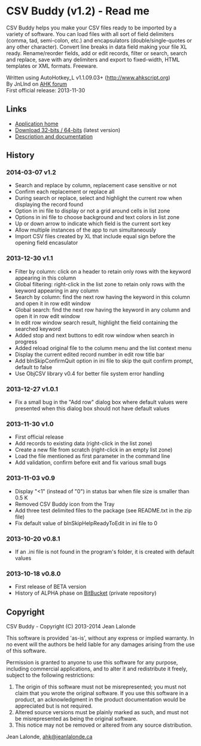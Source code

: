 ﻿
# CSV Buddy (v1.2) - Read me


CSV Buddy helps you make your CSV files ready to be imported by a variety of software. You can load files with all sort of field delimiters (comma, tad, semi-colon, etc.) and encapsulators (double/single-quotes or any other character). Convert line breaks in data field making your file XL ready. Rename/reorder fields, add or edit records, filter or search, search and replace, save with any delimiters and export to fixed-width, HTML templates or XML formats. Freeware.


Written using AutoHotkey_L v1.1.09.03+ (http://www.ahkscript.org)  
By JnLlnd on [AHK forum](http://www.ahkscript.org/boards/)  
First official release: 2013-11-30


## Links

* [Application home](http://code.jeanlalonde.ca/csvbuddy/)
* [Download 32-bits / 64-bits](http://code.jeanlalonde.ca/ahk/csvbuddy/csvbuddy.zip) (latest version)
* [Description and documentation](http://code.jeanlalonde.ca/ahk/csvbuddy/csvbuddy-doc.html)

## History


### 2014-03-07 v1.2

* Search and replace by column, replacement case sensitive or not
* Confirm each replacement or replace all
* During search or replace, select and highlight the current row when displaying the record found
* Option in ini file to display or not a grid around cells in list zone
* Options in ini file to choose background and text colors in list zone
* Up or down arrow to indicate which field is the current sort key
* Allow multiple instances of the app to run simultaneously
* Import CSV files created by XL that include equal sign before the opening field encasulator

### 2013-12-30 v1.1

* Filter by column: click on a header to retain only rows with the keyword appearing in this column
* Global filtering: right-click in the list zone to retain only rows with the keyword appearing in any column
* Search by column: find the next row having the keyword in this column and open it in row edit window
* Global search: find the next row having the keyword in any column and open it in row edit window
* In edit row window search result, highlight the field containing the searched keyword
* Added stop and next buttons to edit row window when search in progress
* Added reload original file to the column menu and the list context menu
* Display the current edited record number in edit row title bar
* Add blnSkipConfirmQuit option in ini file to skip the quit confirm prompt, default to false
* Use ObjCSV library v0.4 for better file system error handling

### 2013-12-27 v1.0.1

* Fix a small bug in the "Add row" dialog box where default values were presented when this dialog box should not have default values

### 2013-11-30 v1.0

* First official release
* Add records to existing data (right-click in the list zone)
* Create a new file from scratch (right-click in an empty list zone)
* Load the file mentioned as first parameter in the command line
* Add validation, confirm before exit and fix various small bugs

### 2013-11-03 v0.9

* Display "<1" (instead of "0") in status bar when file size is smaller than 0.5 K
* Removed CSV Buddy icon from the Tray
* Add three test delimited files to the package (see README.txt in the zip file)
* Fix default value of blnSkipHelpReadyToEdit in ini file to 0

### 2013-10-20 v0.8.1

* If an .ini file is not found in the program's folder, it is created with default values

### 2013-10-18 v0.8.0

* First release of BETA version
* History of ALPHA phase on [BitBucket](https://bitbucket.org/JnLlnd/csvbuddy/) (private repository)

## <a name="copyright"></a>Copyright


CSV Buddy - Copyright (C) 2013-2014  Jean Lalonde  
  
This software is provided 'as-is', without any express or implied warranty.  In no event will the authors be held liable for any damages arising from the use of this software.  
  
Permission is granted to anyone to use this software for any purpose,  including commercial applications, and to alter it and redistribute it freely, subject to the following restrictions:  
  
1. The origin of this software must not be misrepresented; you must not claim that you wrote the original software. If you use this software in a product, an acknowledgment in the product documentation would be appreciated but is not required.  
2. Altered source versions must be plainly marked as such, and must not be misrepresented as being the original software.  
3. This notice may not be removed or altered from any source distribution.  
  
Jean Lalonde, <A HREF="mailto:ahk@jeanlalonde.ca">ahk@jeanlalonde.ca</A>


